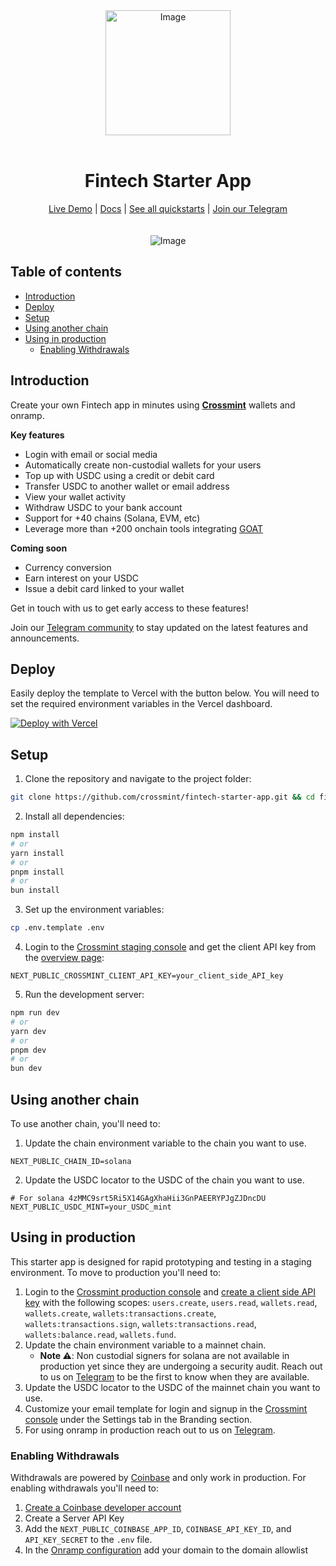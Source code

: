 <div align="center">
<img width="200" alt="Image" src="https://github.com/user-attachments/assets/8b617791-cd37-4a5a-8695-a7c9018b7c70" />
<br>
<br>
<h1>Fintech Starter App</h1>

<div align="center">
<a href="https://fintech-starter-app.demos-crossmint.com/">Live Demo</a>  | <a href="https://docs.crossmint.com/">Docs</a> | <a href="https://crossmint.com/quickstarts">See all quickstarts</a>  | <a href="https://t.me/fintechstarterapp">Join our Telegram</a> 
</div>

<br>
<br>
<img src="https://github.com/user-attachments/assets/9bd7085c-5a92-4590-ae22-f892e353efce" alt="Image" width="full">
</div>

## Table of contents

- [Introduction](#introduction)
- [Deploy](#deploy)
- [Setup](#setup)
- [Using another chain](#using-another-chain)
- [Using in production](#using-in-production)
  - [Enabling Withdrawals](#enabling-withdrawals)

## Introduction

Create your own Fintech app in minutes using **[Crossmint](https://crossmint.com)** wallets and onramp.

**Key features**

- Login with email or social media
- Automatically create non-custodial wallets for your users
- Top up with USDC using a credit or debit card
- Transfer USDC to another wallet or email address
- View your wallet activity
- Withdraw USDC to your bank account
- Support for +40 chains (Solana, EVM, etc)
- Leverage more than +200 onchain tools integrating [GOAT](https://github.com/goat-sdk/goat)

**Coming soon**

- Currency conversion
- Earn interest on your USDC
- Issue a debit card linked to your wallet

Get in touch with us to get early access to these features!

Join our [Telegram community](https://t.me/fintechstarterapp) to stay updated on the latest features and announcements.

## Deploy

Easily deploy the template to Vercel with the button below. You will need to set the required environment variables in the Vercel dashboard.

[![Deploy with Vercel](https://vercel.com/button)](https://vercel.com/new/clone?repository-url=https%3A%2F%2Fgithub.com%2FCrossmint%2Ffintech-starter-app&env=NEXT_PUBLIC_CROSSMINT_CLIENT_API_KEY)

## Setup

1. Clone the repository and navigate to the project folder:

```bash
git clone https://github.com/crossmint/fintech-starter-app.git && cd fintech-starter-app
```

2. Install all dependencies:

```bash
npm install
# or
yarn install
# or
pnpm install
# or
bun install
```

3. Set up the environment variables:

```bash
cp .env.template .env
```

4. Login to the <a href="https://staging.crossmint.com/console" target="_blank">Crossmint staging console</a> and get the client API key from the <a href="https://staging.crossmint.com/console/overview" target="_blank">overview page</a>:

```env
NEXT_PUBLIC_CROSSMINT_CLIENT_API_KEY=your_client_side_API_key
```

5. Run the development server:

```bash
npm run dev
# or
yarn dev
# or
pnpm dev
# or
bun dev
```

## Using another chain

To use another chain, you'll need to:

1. Update the chain environment variable to the chain you want to use.

```env
NEXT_PUBLIC_CHAIN_ID=solana
```

2. Update the USDC locator to the USDC of the chain you want to use.

```env
# For solana 4zMMC9srt5Ri5X14GAgXhaHii3GnPAEERYPJgZJDncDU
NEXT_PUBLIC_USDC_MINT=your_USDC_mint
```

## Using in production

This starter app is designed for rapid prototyping and testing in a staging environment. To move to production you'll need to:

1. Login to the [Crossmint production console](https://www.crossmint.com/console) and [create a client side API key](https://www.crossmint.com/console/projects/apiKeys) with the following scopes: `users.create`, `users.read`, `wallets.read`, `wallets.create`, `wallets:transactions.create`, `wallets:transactions.sign`, `wallets:transactions.read`, `wallets:balance.read`, `wallets.fund`.
2. Update the chain environment variable to a mainnet chain.
   - **Note ⚠️**: Non custodial signers for solana are not available in production yet since they are undergoing a security audit. Reach out to us on [Telegram](https://t.me/fintechstarterapp) to be the first to know when they are available.
3. Update the USDC locator to the USDC of the mainnet chain you want to use.
4. Customize your email template for login and signup in the [Crossmint console](https://www.crossmint.com/console) under the Settings tab in the Branding section.
5. For using onramp in production reach out to us on [Telegram](https://t.me/fintechstarterapp).

### Enabling Withdrawals

Withdrawals are powered by [Coinbase](https://www.coinbase.com/en-es/developer-platform) and only work in production. For enabling withdrawals you'll need to:

1. [Create a Coinbase developer account](https://www.coinbase.com/en-es/developer-platform)
2. Create a Server API Key
3. Add the `NEXT_PUBLIC_COINBASE_APP_ID`, `COINBASE_API_KEY_ID`, and `API_KEY_SECRET` to the `.env` file.
4. In the [Onramp configuration](https://portal.cdp.coinbase.com/products/onramp) add your domain to the domain allowlist
